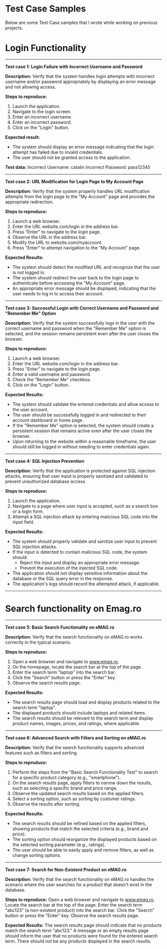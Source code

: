 # Test Case Samples
Below are some Test Case samples that I wrote while working on previous projects.

# Login Functionality
---------------------
**Test case 1: Login Failure with Incorrect Username and Password**

**Description:**
Verify that the system handles login attempts with incorrect username and/or password appropriately by displaying an error message and not allowing access.

**Steps to reproduce:**
1. Launch the application.
2. Navigate to the login screen.
3. Enter an incorrect username.
4. Enter an incorrect password.
5. Click on the "Login" button.

**Expected result:**
- The system should display an error message indicating that the login attempt has failed due to invalid credentials.
- The user should not be granted access to the application.

**Test data:**
Incorrect Username: catalin
Incorrect Password: pass12345

----------------------

**Test case 2: URL Modification for Login Page to My Account Page**

**Description:**
Verify that the system properly handles URL modification attempts from the login page to the "My Account" page and provides the appropriate redirection.

**Steps to reproduce:**
1. Launch a web browser.
2. Enter the URL website.com/login in the address bar.
3. Press "Enter" to navigate to the login page.
4. Observe the URL in the address bar.
5. Modify the URL to website.com/myaccount.
6. Press "Enter" to attempt navigation to the "My Account" page.

**Expected Results:**
- The system should detect the modified URL and recognize that the user is not logged in.
- The system should redirect the user back to the login page to authenticate before accessing the "My Account" page.
- An appropriate error message should be displayed, indicating that the user needs to log in to access their account.

---------------------------

**Test case 3: Successful Login with Correct Username and Password and "Remember Me" Option**

**Description:**
Verify that the system successfully logs in the user with the correct username and password when the "Remember Me" option is selected, and the session remains persistent even after the user closes the browser.

**Steps to reproduce:**
1. Launch a web browser.
2. Enter the URL website.com/login in the address bar.
3. Press "Enter" to navigate to the login page.
4. Enter a valid username and password.
5. Check the "Remember Me" checkbox.
6. Click on the "Login" button.

**Expected Results:**
- The system should validate the entered credentials and allow access to the user account.
- The user should be successfully logged in and redirected to their account dashboard or home page.
- If the "Remember Me" option is selected, the system should create a persistent session that remains active even after the user closes the browser.
- Upon returning to the website within a reasonable timeframe, the user should still be logged in without needing to enter credentials again.

---------------------------

**Test case 4: SQL Injection Prevention**

**Description:**
Verify that the application is protected against SQL injection attacks, ensuring that user input is properly sanitized and validated to prevent unauthorized database access.

**Steps to reproduce:**
1. Launch the application.
2. Navigate to a page where user input is accepted, such as a search box or a login form.
3. Attempt a SQL injection attack by entering malicious SQL code into the input field.

**Expected Results:**
- The system should properly validate and sanitize user input to prevent SQL injection attacks.
- If the input is detected to contain malicious SQL code, the system should:
    - Reject the input and display an appropriate error message.
    - Prevent the execution of the injected SQL code.
- The application should not display sensitive information about the database or the SQL query error in the response.
- The application's logs should record the attempted attack, if applicable.

-------------------------------------


# Search functionality on Emag.ro

-------------------------------------

**Test case 5: Basic Search Functionality on eMAG.ro**

**Description:**
Verify that the search functionality on eMAG.ro works correctly in the typical scenario.

**Steps to reproduce:**
1. Open a web browser and navigate to www.emag.ro.
2. On the homepage, locate the search bar at the top of the page.
3. Enter the search term "laptop" into the search bar.
4. Click the "Search" button or press the "Enter" key.
5. Observe the search results page.

**Expected Results:**
- The search results page should load and display products related to the search term "laptop".
- The displayed products should include laptops and related items.
- The search results should be relevant to the search term and display product names, images, prices, and ratings, where applicable.

------------------------

**Test case 6: Advanced Search with Filters and Sorting on eMAG.ro**

**Description:**
Verify that the search functionality supports advanced features such as filters and sorting.

**Steps to reproduce:**
1. Perform the steps from the "Basic Search Functionality Test" to search for a specific product category (e.g., "smartphone").
2. On the search results page, apply filters to narrow down the results, such as selecting a specific brand and price range.
3. Observe the updated search results based on the applied filters.
4. Select a sorting option, such as sorting by customer ratings.
5. Observe the results after sorting.

**Expected Results:**
- The search results should be refined based on the applied filters, showing products that match the selected criteria (e.g., brand and price).
- The sorting option should reorganize the displayed products based on the selected sorting parameter (e.g., ratings).
- The user should be able to easily apply and remove filters, as well as change sorting options.

--------------------------------

**Test case 7: Search for Non-Existent Product on eMAG.ro**

**Description:**
Verify that the search functionality on eMAG.ro handles the scenario where the user searches for a product that doesn't exist in the database.

**Steps to reproduce:**
Open a web browser and navigate to www.emag.ro.
Locate the search bar at the top of the page.
Enter the search term "abc123" (a non-existent product) into the search bar.
Click the "Search" button or press the "Enter" key.
Observe the search results page.

**Expected Results:**
The search results page should indicate that no products match the search term "abc123."
A message or an empty results page should inform the user that no products were found for the entered search term.
There should not be any products displayed in the search results.


